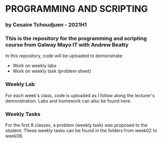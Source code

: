 # PROGRAMMING AND SCRIPTING

### by Cesaire Tchoudjuen - 2021H1

### This is the repository for the programming and scripting course from Galway Mayo IT with Andrew Beatty

In this repository, code will be uploaded to demonstrate:
* Work on weekly labs
* Work on weekly task (problem sheet)

### Weekly Lab

For each week's class, code is uploaded as I follow along the lecturer's demonstration. Labs and homework can also be found here.

### Weekly Tasks

For the first 8 classes, a problem (weekly task) was proposed to the student. These weekly tasks can be found in the folders from week02 to week08.
